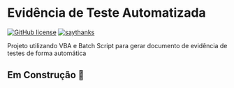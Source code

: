 # Evidência de Teste Automatizada

[![GitHub license](https://img.shields.io/github/license/Naereen/StrapDown.js.svg)](https://github.com/Naereen/StrapDown.js/blob/master/LICENSE)
[![saythanks](https://img.shields.io/badge/say-thanks-ff69b4.svg)](https://saythanks.io/to/kennethreitz)

Projeto utilizando VBA e Batch Script para gerar documento de evidência de testes de forma automática

## Em Construção :construction:
